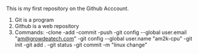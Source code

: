 This is my first repository on the Github Acccount.

1. Git is a program
2. Github is a web repository
3. Commands:
-clone
-add
-commit
-push
-git config --global user.email "am@growdeatech.com"
-git config --global user.name "am2k-cpu"
-git init
-git add .
-git status
-git commit -m "linux change"
